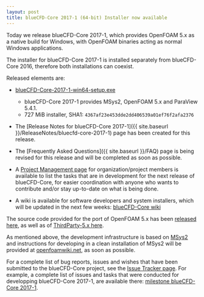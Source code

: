 ```yaml
---
layout: post
title: blueCFD-Core 2017-1 (64-bit) Installer now available
---
```


Today we release blueCFD-Core 2017-1, which provides OpenFOAM 5.x as a native
build for Windows, with OpenFOAM binaries acting as normal Windows applications.

The installer for blueCFD-Core 2017-1 is installed separately from 
blueCFD-Core 2016, therefore both installations can coexist.

Released elements are:

  * [blueCFD-Core-2017-1-win64-setup.exe](https://github.com/blueCFD/Core/releases/download/blueCFD-Core-2017-1/blueCFD-Core-2017-1-win64-setup.exe)
      * blueCFD-Core 2017-1 provides MSys2, OpenFOAM 5.x and ParaView 5.4.1.
      * 727 MiB installer, SHA1: `4367af23e453dde2dd406539a01ef76f2afa2376`

  * The [Release Notes for blueCFD-Core 2017-1]({{ site.baseurl }}/ReleaseNotes/bluecfd-core-2017-1)
    page has been created for this release.

  * The [Frequently Asked Questions]({{ site.baseurl }}/FAQ) page is being
    revised for this release and will be completed as soon as possible.

  * A [Project Management page](https://github.com/orgs/blueCFD/projects/1) for
    organization/project members is available to list the tasks that are in
    development for the next release of blueCFD-Core, for easier coordination
    with anyone who wants to contribute and/or stay up-to-date on what is being
    done.

  * A wiki is available for software developers and system installers, which
    will be updated in the next few weeks:
    [blueCFD-Core wiki](https://github.com/blueCFD/Core/wiki)

The source code provided for the port of OpenFOAM 5.x has been
[released here](https://github.com/blueCFD/OpenFOAM-dev/tree/blueCFD-Core-5.x),
as well as of [ThirdParty-5.x here](https://github.com/blueCFD/ThirdParty-dev/tree/blueCFD-Core-5.x).

As mentioned above, the development infrastructure is based on
[MSys2](https://msys2.github.io/) and instructions for developing in a clean
installation of MSys2 will be provided at [openfoamwiki.net](https://openfoamwiki.net),
as soon as possible.

For a complete list of bug reports, issues and wishes that have been submitted
to the blueCFD-Core project, see the
[Issue Tracker page](https://github.com/blueCFD/Core/issues). For example, a
complete list of issues and tasks that were conducted for developping
blueCFD-Core 2017-1, are available there:
[milestone blueCFD-Core 2017-1](https://github.com/blueCFD/Core/milestone/3?closed=1).
